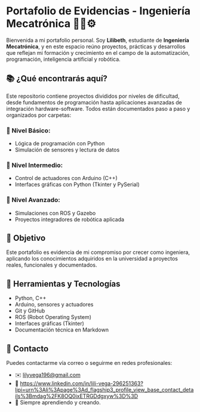 # Portafolio de Evidencias - Ingeniería Mecatrónica 👩‍🔧⚙️

Bienvenida a mi portafolio personal. Soy **Lilibeth**, estudiante de **Ingeniería Mecatrónica**, y en este espacio reúno proyectos, prácticas y desarrollos que reflejan mi formación y crecimiento en el campo de la automatización, programación, inteligencia artificial y robótica.

## 📚 ¿Qué encontrarás aquí?

Este repositorio contiene proyectos divididos por niveles de dificultad, desde fundamentos de programación hasta aplicaciones avanzadas de integración hardware-software. Todos están documentados paso a paso y organizados por carpetas:

### 🔹 Nivel Básico:
- Lógica de programación con Python
- Simulación de sensores y lectura de datos

### 🔸 Nivel Intermedio:
- Control de actuadores con Arduino (C++)
- Interfaces gráficas con Python (Tkinter y PySerial)

### 🚀 Nivel Avanzado:
- Simulaciones con ROS y Gazebo
- Proyectos integradores de robótica aplicada

## 🎯 Objetivo

Este portafolio es evidencia de mi compromiso por crecer como ingeniera, aplicando los conocimientos adquiridos en la universidad a proyectos reales, funcionales y documentados.

## 🧰 Herramientas y Tecnologías

- Python, C++
- Arduino, sensores y actuadores
- Git y GitHub
- ROS (Robot Operating System)
- Interfaces gráficas (Tkinter)
- Documentación técnica en Markdown

## 📩 Contacto

Puedes contactarme vía correo o seguirme en redes profesionales:

- ✉️ lilyvega196@gmail.com
- 💼 https://www.linkedin.com/in/lili-vega-296251363?lipi=urn%3Ali%3Apage%3Ad_flagship3_profile_view_base_contact_details%3Bmdag%2FK8OQ0ixETRGDdgxyw%3D%3D
- 🧠 Siempre aprendiendo y creando.



